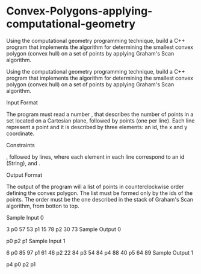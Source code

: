 # Convex-Polygons-applying-computational-geometry
Using the computational geometry programming technique, build a C++ program that implements the algorithm for determining the smallest convex polygon (convex hull) on a set of points by applying Graham's Scan algorithm.


Using the computational geometry programming technique, build a C++ program that implements the algorithm for determining the smallest convex polygon (convex hull) on a set of points by applying Graham's Scan algorithm.

Input Format

The program must read a number , that describes the number of points in a set located on a Cartesian plane, followed by  points (one per line). Each line represent a point and it is described by three elements: an id, the x and y coordinate.

Constraints

, followed by  lines, where each element in each line correspond to an id (String), and .

Output Format

The output of the program will a list of points in counterclockwise order defining the convex polygon. The list must be formed only by the ids of the points. The order must be the one described in the stack of Graham's Scan algorithm, from botton to top.

Sample Input 0

3
p0 57 53
p1 15 78
p2 30 73
Sample Output 0

p0 p2 p1
Sample Input 1

6
p0 85 97
p1 61 46
p2 22 84
p3 54 84
p4 88 40
p5 64 89
Sample Output 1

p4 p0 p2 p1
